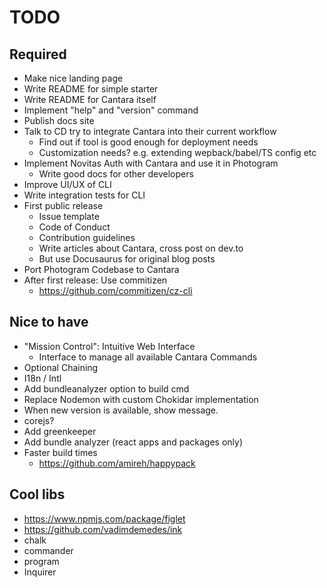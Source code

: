 # TODO

## Required

- Make nice landing page
- Write README for simple starter
- Write README for Cantara itself
- Implement "help" and "version" command
- Publish docs site
- Talk to CD try to integrate Cantara into their current workflow
  - Find out if tool is good enough for deployment needs
  - Customization needs? e.g. extending wepback/babel/TS config etc
- Implement Novitas Auth with Cantara and use it in Photogram
  - Write good docs for other developers
- Improve UI/UX of CLI
- Write integration tests for CLI
- First public release
  - Issue template
  - Code of Conduct
  - Contribution guidelines
  - Write articles about Cantara, cross post on dev.to
  - But use Docusaurus for original blog posts
- Port Photogram Codebase to Cantara
- After first release: Use commitizen
  - https://github.com/commitizen/cz-cli

## Nice to have

- "Mission Control": Intuitive Web Interface
  - Interface to manage all available Cantara Commands
- Optional Chaining
- I18n / Intl
- Add bundleanalyzer option to build cmd
- Replace Nodemon with custom Chokidar implementation
- When new version is available, show message.
- corejs?
- Add greenkeeper
- Add bundle analyzer (react apps and packages only)
- Faster build times
  - https://github.com/amireh/happypack

## Cool libs

- https://www.npmjs.com/package/figlet
- https://github.com/vadimdemedes/ink
- chalk
- commander
- program
- Inquirer
